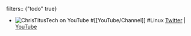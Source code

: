 filters:: {"todo" true}

- ![ChrisTitusTech on YouTube](https://yt3.googleusercontent.com/MIBtgg6ayJYKDpEvBivdTvugj2BFcEFkPbvqn8QOhj3K_5QrGJrntL3dxwqP2ojh2UHq8He4IA=w2560-fcrop64=1,00005a57ffffa5a8-k-c0xffffffff-no-nd-rj)
  #[[YouTube/Channel]] #Linux 
  [Twitter](https://twitter.com/christitustech) | [YouTube](https://www.youtube.com/@ChrisTitusTech)